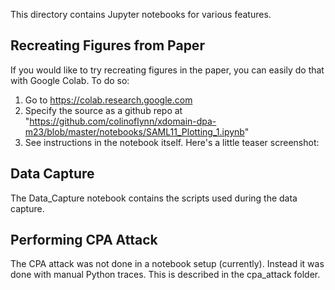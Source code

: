 This directory contains Jupyter notebooks for various features.

## Recreating Figures from Paper

If you would like to try recreating figures in the paper, you can easily do that with Google Colab. To do so:

1) Go to https://colab.research.google.com
2) Specify the source as a github repo at "https://github.com/colinoflynn/xdomain-dpa-m23/blob/master/notebooks/SAML11_Plotting_1.ipynb"
3) See instructions in the notebook itself. Here's a little teaser screenshot:

## Data Capture

The Data_Capture notebook contains the scripts used during the data capture.

## Performing CPA Attack

The CPA attack was not done in a notebook setup (currently). Instead it was done with manual Python traces. This is described in the cpa_attack folder.
